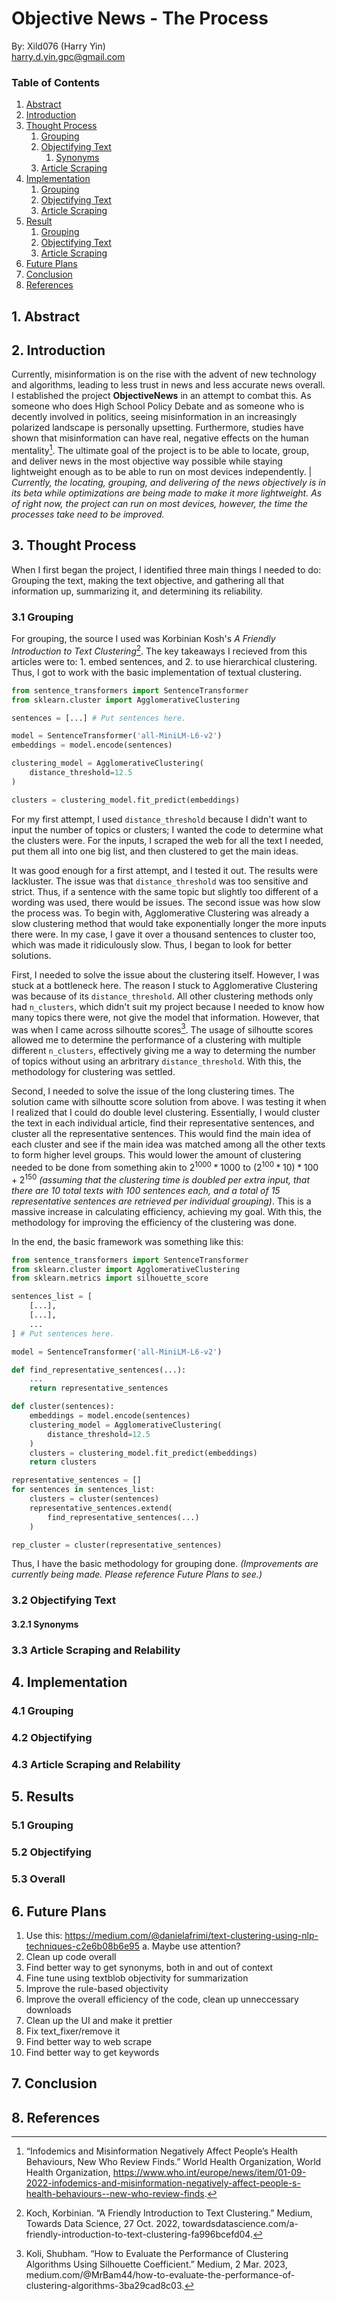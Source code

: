 # Objective News - The Process
By: Xild076 (Harry Yin)\
harry.d.yin.gpc@gmail.com

### Table of Contents
1. [Abstract](#1-abstract)
2. [Introduction](#2-introduction)
3. [Thought Process](#3-thought-process)
    1. [Grouping](#31-grouping)
    2. [Objectifying Text](#32-objectifying-text)
        1. [Synonyms](#321-synonyms)
    3. [Article Scraping](#33-article-scraping-and-relability)
4. [Implementation](#4-implementation)
    1. [Grouping](#41-grouping)
    2. [Objectifying Text](#42-objectifying-text)
    3. [Article Scraping](#43-article-scraping-and-relability)
5. [Result](#5-results)
    1. [Grouping](#51-grouping)
    2. [Objectifying Text](#52-objectifying-text)
    3. [Article Scraping](#53-article-scraping-and-relability)
6. [Future Plans](#6-future-plans)
7. [Conclusion](#7-conclusion)
8. [References](#8-references)

## 1. Abstract

## 2. Introduction
Currently, misinformation is on the rise with the advent of new technology and algorithms, leading to less trust in news and less accurate news overall. I established the project **ObjectiveNews** in an attempt to combat this. As someone who does High School Policy Debate and as someone who is decently involved in politics, seeing misinformation in an increasingly polarized landscape is personally upsetting. Furthermore, studies have shown that misinformation can have real, negative effects on the human mentality[^1]. The ultimate  goal of the project is to be able to locate, group, and deliver news in the most objective way possible while staying lightweight enough as to be able to run on most devices independently. | *Currently, the locating, grouping, and delivering of the news objectively is in its beta while optimizations are being made to make it more lightweight. As of right now, the project can run on most devices, however, the time the processes take need to be improved.*
## 3. Thought Process
When I first began the project, I identified three main things I needed to do: Grouping the text, making the text objective, and gathering all that information up, summarizing it, and determining its reliability.
### 3.1 Grouping
For grouping, the source I used was Korbinian Kosh's *A Friendly Introduction to Text Clustering*[^2]. The key takeaways I recieved from this articles were to: 1. embed sentences, and 2. to use hierarchical clustering. Thus, I got to work with the basic implementation of textual clustering.
```python
from sentence_transformers import SentenceTransformer
from sklearn.cluster import AgglomerativeClustering

sentences = [...] # Put sentences here.

model = SentenceTransformer('all-MiniLM-L6-v2')
embeddings = model.encode(sentences)

clustering_model = AgglomerativeClustering(
    distance_threshold=12.5
)

clusters = clustering_model.fit_predict(embeddings)
```
For my first attempt, I used `distance_threshold` because I didn't want to input the number of topics or clusters; I wanted the code to determine what the clusters were. For the inputs, I scraped the web for all the text I needed, put them all into one big list, and then clustered to get the main ideas.

It was good enough for a first attempt, and I tested it out. The results were lackluster. The issue was that `distance_threshold` was too sensitive and strict. Thus, if a sentence with the same topic but slightly too different of a wording was used, there would be issues. The second issue was how slow the process was. To begin with, Agglomerative Clustering was already a slow clustering method that would take exponentially longer the more inputs there were. In my case, I gave it over a thousand sentences to cluster too, which was made it ridiculously slow. Thus, I began to look for better solutions.

First, I needed to solve the issue about the clustering itself. However, I was stuck at a bottleneck here. The reason I stuck to Agglomerative Clustering was because of its `distance_threshold`. All other clustering methods only had `n_clusters`, which didn't suit my project because I needed to know how many topics there were, not give the model that information. However, that was when I came across silhoutte scores[^3]. The usage of silhoutte scores allowed me to determine the performance of a clustering with multiple different `n_clusters`, effectively giving me a way to determing the number of topics without using an arbritrary `distance_threshold`. With this, the methodology for clustering was settled.

Second, I needed to solve the issue of the long clustering times. The solution came with silhoutte score solution from above. I was testing it when I realized that I could do double level clustering. Essentially, I would cluster the text in each individual article, find their representative sentences, and cluster all the representative sentences. This would find the main idea of each cluster and see if the main idea was matched among all the other texts to form higher level groups. This would lower the amount of clustering needed to be done from something akin to $2^{1000}*1000$ to $(2^{100}*10)*100+2^{150}$ *(assuming that the clustering time is doubled per extra input, that there are 10 total texts with 100 sentences each, and a total of 15 representative sentences are retrieved per individual grouping)*. This is a massive increase in calculating efficiency, achieving my goal. With this, the methodology for improving the efficiency of the clustering was done.

In the end, the basic framework was something like this:
```python
from sentence_transformers import SentenceTransformer
from sklearn.cluster import AgglomerativeClustering
from sklearn.metrics import silhouette_score

sentences_list = [
    [...],
    [...],
    ...
] # Put sentences here.

model = SentenceTransformer('all-MiniLM-L6-v2')

def find_representative_sentences(...):
    ...
    return representative_sentences

def cluster(sentences):
    embeddings = model.encode(sentences)
    clustering_model = AgglomerativeClustering(
        distance_threshold=12.5
    )
    clusters = clustering_model.fit_predict(embeddings)
    return clusters

representative_sentences = []
for sentences in sentences_list:
    clusters = cluster(sentences)
    representative_sentences.extend(
        find_representative_sentences(...)
    )

rep_cluster = cluster(representative_sentences)
```

Thus, I have the basic methodology for grouping done. *(Improvements are currently being made. Please reference Future Plans to see.)*
### 3.2 Objectifying Text

#### 3.2.1 Synonyms
### 3.3 Article Scraping and Relability

## 4. Implementation
### 4.1 Grouping
### 4.2 Objectifying
### 4.3 Article Scraping and Relability

## 5. Results
### 5.1 Grouping
### 5.2 Objectifying
### 5.3 Overall

## 6. Future Plans
1. Use this: https://medium.com/@danielafrimi/text-clustering-using-nlp-techniques-c2e6b08b6e95
    a. Maybe use attention?
2. Clean up code overall
3. Find better way to get synonyms, both in and out of context
4. Fine tune using textblob objectivity for summarization
5. Improve the rule-based objectivity
6. Improve the overall efficiency of the code, clean up unneccessary downloads
7. Clean up the UI and make it prettier
8. Fix text_fixer/remove it
9. Find better way to web scrape
10. Find better way to get keywords
## 7. Conclusion

## 8. References
[^1]: “Infodemics and Misinformation Negatively Affect People’s Health Behaviours, New Who Review Finds.” World Health Organization, World Health Organization, https://www.who.int/europe/news/item/01-09-2022-infodemics-and-misinformation-negatively-affect-people-s-health-behaviours--new-who-review-finds.
[^2]: Koch, Korbinian. “A Friendly Introduction to Text Clustering.” Medium, Towards Data Science, 27 Oct. 2022, towardsdatascience.com/a-friendly-introduction-to-text-clustering-fa996bcefd04.
[^3]: Koli, Shubham. “How to Evaluate the Performance of Clustering Algorithms Using Silhouette Coefficient.” Medium, 2 Mar. 2023, medium.com/@MrBam44/how-to-evaluate-the-performance-of-clustering-algorithms-3ba29cad8c03.